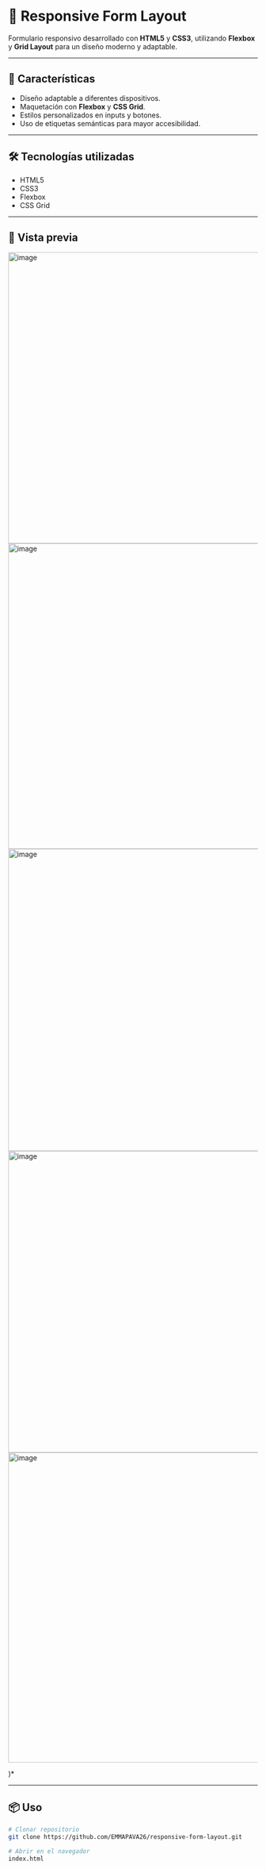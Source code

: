 # 📝 Responsive Form Layout

Formulario responsivo desarrollado con **HTML5** y **CSS3**, utilizando **Flexbox** y **Grid Layout** para un diseño moderno y adaptable.  

---

## 🚀 Características
- Diseño adaptable a diferentes dispositivos.  
- Maquetación con **Flexbox** y **CSS Grid**.  
- Estilos personalizados en inputs y botones.  
- Uso de etiquetas semánticas para mayor accesibilidad.  

---

## 🛠️ Tecnologías utilizadas
- HTML5  
- CSS3  
- Flexbox  
- CSS Grid  

---

## 📸 Vista previa
<img width="1321" height="587" alt="image" src="https://github.com/user-attachments/assets/a4a389b9-4e24-414f-89f1-a8d50b71c63b" />
<img width="1363" height="616" alt="image" src="https://github.com/user-attachments/assets/15b097c1-6585-4b24-a26c-4432b9f4d339" />
<img width="1336" height="609" alt="image" src="https://github.com/user-attachments/assets/6c973ebd-a3f4-4cec-b2e7-f09ae6e42bab" />
<img width="1349" height="608" alt="image" src="https://github.com/user-attachments/assets/77813a38-e8c0-4255-a1f4-08776ada1ba8" />
<img width="1347" height="625" alt="image" src="https://github.com/user-attachments/assets/bf69d6f3-81da-4c2e-a90f-32ee479914f1" />



)*  

---

## 📦 Uso
```bash
# Clonar repositorio
git clone https://github.com/EMMAPAVA26/responsive-form-layout.git

# Abrir en el navegador
index.html
